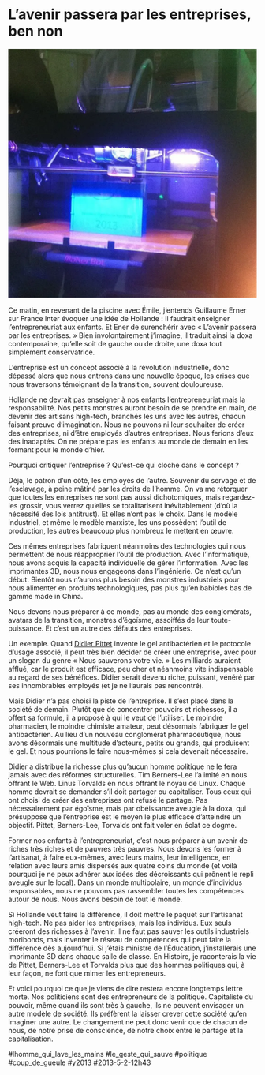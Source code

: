 # L’avenir passera par les entreprises, ben non

![](_i/55a8b708993811e2893b22000aa8100d_71.webp)

Ce matin, en revenant de la piscine avec Émile, j’entends Guillaume Erner sur France Inter évoquer une idée de Hollande : il faudrait enseigner l’entrepreneuriat aux enfants. Et Ener de surenchérir avec « L’avenir passera par les entreprises. » Bien involontairement j’imagine, il traduit ainsi la doxa contemporaine, qu’elle soit de gauche ou de droite, une doxa tout simplement conservatrice.

L’entreprise est un concept associé à la révolution industrielle, donc dépassé alors que nous entrons dans une nouvelle époque, les crises que nous traversons témoignant de la transition, souvent douloureuse.

Hollande ne devrait pas enseigner à nos enfants l’entrepreneuriat mais la responsabilité. Nos petits monstres auront besoin de se prendre en main, de devenir des artisans high-tech, branchés les uns avec les autres, chacun faisant preuve d’imagination. Nous ne pouvons ni leur souhaiter de créer des entreprises, ni d’être employés d’autres entreprises. Nous ferions d’eux des inadaptés. On ne prépare pas les enfants au monde de demain en les formant pour le monde d’hier.

Pourquoi critiquer l’entreprise ? Qu’est-ce qui cloche dans le concept ?

Déjà, le patron d’un côté, les employés de l’autre. Souvenir du servage et de l’esclavage, à peine mâtiné par les droits de l’homme. On va me rétorquer que toutes les entreprises ne sont pas aussi dichotomiques, mais regardez-les grossir, vous verrez qu’elles se totalitarisent inévitablement (d’où la nécessité des lois antitrust). Et elles n’ont pas le choix. Dans le modèle industriel, et même le modèle marxiste, les uns possèdent l’outil de production, les autres beaucoup plus nombreux le mettent en œuvre.

Ces mêmes entreprises fabriquent néanmoins des technologies qui nous permettent de nous réapproprier l’outil de production. Avec l’informatique, nous avons acquis la capacité individuelle de gérer l’information. Avec les imprimantes 3D, nous nous engageons dans l’ingénierie. Ce n’est qu’un début. Bientôt nous n’aurons plus besoin des monstres industriels pour nous alimenter en produits technologiques, pas plus qu’en babioles bas de gamme made in China.

Nous devons nous préparer à ce monde, pas au monde des conglomérats, avatars de la transition, monstres d’égoïsme, assoiffés de leur toute-puissance. Et c’est un autre des défauts des entreprises.

Un exemple. Quand [Didier Pittet](#lhomme-qui-lave-les-mains) invente le gel antibactérien et le protocole d’usage associé, il peut très bien décider de créer une entreprise, avec pour un slogan du genre « Nous sauverons votre vie. » Les milliards auraient afflué, car le produit est efficace, peu cher et néanmoins vite indispensable au regard de ses bénéfices. Didier serait devenu riche, puissant, vénéré par ses innombrables employés (et je ne l’aurais pas rencontré).

Mais Didier n’a pas choisi la piste de l’entreprise. Il s’est placé dans la société de demain. Plutôt que de concentrer pouvoirs et richesses, il a offert sa formule, il a proposé à qui le veut de l’utiliser. Le moindre pharmacien, le moindre chimiste amateur, peut désormais fabriquer le gel antibactérien. Au lieu d’un nouveau conglomérat pharmaceutique, nous avons désormais une multitude d’acteurs, petits ou grands, qui produisent le gel. Et nous pourrions le faire nous-mêmes si cela devenait nécessaire.

Didier a distribué la richesse plus qu’aucun homme politique ne le fera jamais avec des réformes structurelles. Tim Berners-Lee l’a imité en nous offrant le Web. Linus Torvalds en nous offrant le noyau de Linux. Chaque homme devrait se demander s’il doit partager ou capitaliser. Tous ceux qui ont choisi de créer des entreprises ont refusé le partage. Pas nécessairement par égoïsme, mais par obéissance aveugle à la doxa, qui présuppose que l’entreprise est le moyen le plus efficace d’atteindre un objectif. Pittet, Berners-Lee, Torvalds ont fait voler en éclat ce dogme.

Former nos enfants à l’entrepreneuriat, c’est nous préparer à un avenir de riches très riches et de pauvres très pauvres. Nous devons les former à l’artisanat, à faire eux-mêmes, avec leurs mains, leur intelligence, en relation avec leurs amis dispersés aux quatre coins du monde (et voilà pourquoi je ne peux adhérer aux idées des décroissants qui prônent le repli aveugle sur le local). Dans un monde multipolaire, un monde d’individus responsables, nous ne pouvons pas rassembler toutes les compétences autour de nous. Nous avons besoin de tout le monde.

Si Hollande veut faire la différence, il doit mettre le paquet sur l’artisanat high-tech. Ne pas aider les entreprises, mais les individus. Eux seuls créeront des richesses à l’avenir. Il ne faut pas sauver les outils industriels moribonds, mais inventer le réseau de compétences qui peut faire la différence dès aujourd’hui. Si j’étais ministre de l’Éducation, j’installerais une imprimante 3D dans chaque salle de classe. En Histoire, je raconterais la vie de Pittet, Berners-Lee et Torvalds plus que des hommes politiques qui, à leur façon, ne font que mimer les entrepreneurs.

Et voici pourquoi ce que je viens de dire restera encore longtemps lettre morte. Nos politiciens sont des entrepreneurs de la politique. Capitaliste du pouvoir, même quand ils sont très à gauche, ils ne peuvent envisager un autre modèle de société. Ils préfèrent la laisser crever cette société qu’en imaginer une autre. Le changement ne peut donc venir que de chacun de nous, de notre prise de conscience, de notre choix entre le partage et la capitalisation.

#lhomme_qui_lave_les_mains #le_geste_qui_sauve #politique #coup_de_gueule #y2013 #2013-5-2-12h43
